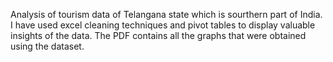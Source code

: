 Analysis of tourism data of Telangana state which is sourthern part of India. 
I have used excel cleaning techniques and pivot tables to display valuable insights of the data. 
The PDF contains all the graphs that were obtained using the dataset.
